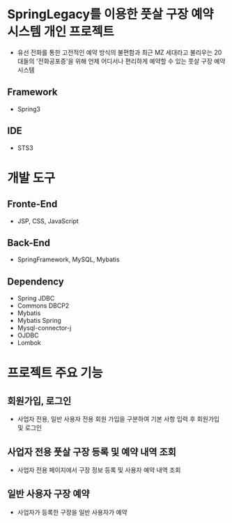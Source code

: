 # SpringLegacy를 이용한 풋살 구장 예약 시스템 개인 프로젝트
- 유선 전화를 통한 고전적인 예약 방식의 불편함과 최근 MZ 세대라고 불리우는 20대들의 '전화공포증'을 위해 언제 어디서나 편리하게 예약할 수 있는 풋살 구장 예약 시스템

## Framework
- Spring3

## IDE
- STS3

# 개발 도구

## Fronte-End
- JSP, CSS, JavaScript

## Back-End
- SpringFramework, MySQL, Mybatis

## Dependency
- Spring JDBC
- Commons DBCP2
- Mybatis
- Mybatis Spring
- Mysql-connector-j
- OJDBC
- Lombok

# 프로젝트 주요 기능

## 회원가입, 로그인
- 사업자 전용, 일반 사용자 전용 회원 가입을 구분하여 기본 사항 입력 후 회원가입 및 로그인

## 사업자 전용 풋살 구장 등록 및 예약 내역 조회
- 사업자 전용 페이지에서 구장 정보 등록 및 사용자 예약 내역 조회

## 일반 사용자 구장 예약
- 사업자가 등록한 구장을 일반 사용자가 예약